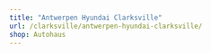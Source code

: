 ```yaml
---
title: "Antwerpen Hyundai Clarksville"
url: /clarksville/antwerpen-hyundai-clarksville/
shop: Autohaus
---
```

